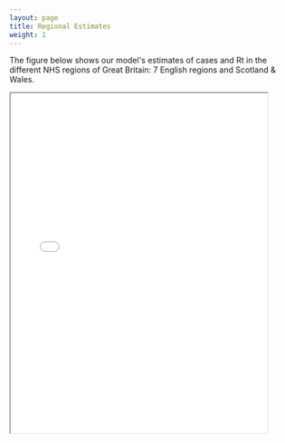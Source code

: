 ```yaml
---
layout: page
title: Regional Estimates
weight: 1
---
```


The figure below shows our model's estimates of cases and Rt in the different NHS regions of Great Britain: 7 English regions and Scotland & Wales.


<html>
  <!-- <head>
    <title>Title of the document</title>
  </head> -->
  <body>
    <iframe src="assets/data/default/regions_all.pdf#toolbar=0" width="90%" height="600px">
    </iframe>
  </body>
</html>